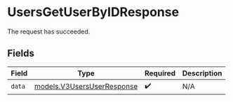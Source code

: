 # UsersGetUserByIDResponse

The request has succeeded.


## Fields

| Field                                                          | Type                                                           | Required                                                       | Description                                                    |
| -------------------------------------------------------------- | -------------------------------------------------------------- | -------------------------------------------------------------- | -------------------------------------------------------------- |
| `data`                                                         | [models.V3UsersUserResponse](../models/v3usersuserresponse.md) | :heavy_check_mark:                                             | N/A                                                            |